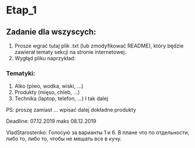 # Etap_1

## Zadanie dla wszyscych: 
1. Prosze wgrać tutaj plik .txt (lub zmodyfikować README), który będzie zawierał tematy sekcji na stronie internetowej.
2. Wygłąd pliku naprzykład: 

### Tematyki:
1. Alko (piwo, wodka, wiski, ...)
2. Produkty (mięso, chleb, ...)
3. Technika (laptop, telefon, ...)
I tak dalej

PS: proszę zamiast ... wpisać dalej dokładne produkty

Deadline: 07.12.2019 maks 08.12.2019


VladStarostenko: Голосую за варианты 1 и 6. В плане что по отдельности, либо то, либо то, чтобы не мешать все в кучу.
